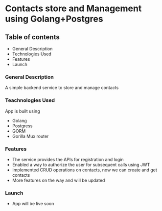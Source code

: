 # Contacts store and Management using Golang+Postgres

## Table of contents

- General Description
- Technologies Used
- Features
- Launch

### General Description

A simple backend service to store and manage contacts

### Teachnologies Used

App is built using

- Golang
- Postgress 
- GORM
- Gorilla Mux router

### Features

- The service provides the APIs for registration and login
- Enabled a way to authorize the user for subsequent calls using JWT 
- Implemented CRUD operations on contacts, now we can create and get      contacts 
- More features on the way and will be updated


### Launch

- App will be live soon
